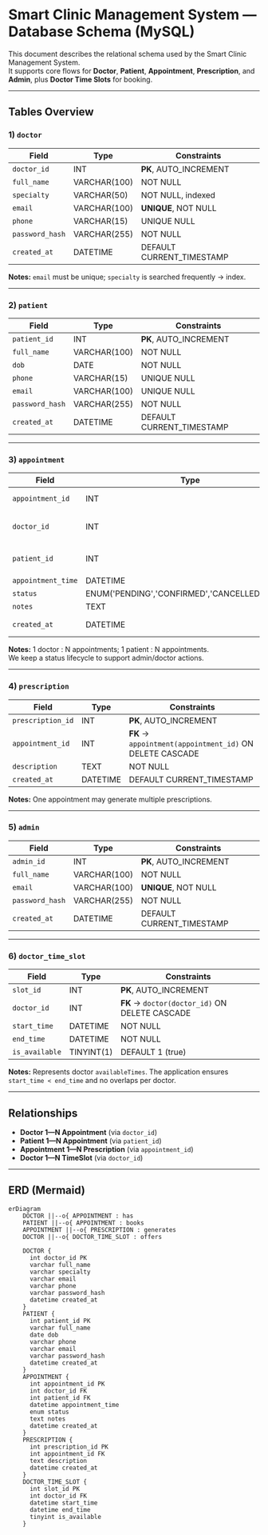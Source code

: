 # Smart Clinic Management System — Database Schema (MySQL)

This document describes the relational schema used by the Smart Clinic Management System.  
It supports core flows for **Doctor**, **Patient**, **Appointment**, **Prescription**, and **Admin**, plus **Doctor Time Slots** for booking.

---

## Tables Overview

### 1) `doctor`
| Field         | Type           | Constraints                                      |
|---------------|----------------|--------------------------------------------------|
| `doctor_id`   | INT            | **PK**, AUTO_INCREMENT                           |
| `full_name`   | VARCHAR(100)   | NOT NULL                                         |
| `specialty`   | VARCHAR(50)    | NOT NULL, indexed                                |
| `email`       | VARCHAR(100)   | **UNIQUE**, NOT NULL                             |
| `phone`       | VARCHAR(15)    | UNIQUE NULL                                      |
| `password_hash` | VARCHAR(255) | NOT NULL                                         |
| `created_at`  | DATETIME       | DEFAULT CURRENT_TIMESTAMP                        |

**Notes:** `email` must be unique; `specialty` is searched frequently → index.

---

### 2) `patient`
| Field         | Type           | Constraints                                      |
|---------------|----------------|--------------------------------------------------|
| `patient_id`  | INT            | **PK**, AUTO_INCREMENT                           |
| `full_name`   | VARCHAR(100)   | NOT NULL                                         |
| `dob`         | DATE           | NOT NULL                                         |
| `phone`       | VARCHAR(15)    | UNIQUE NULL                                      |
| `email`       | VARCHAR(100)   | UNIQUE NULL                                      |
| `password_hash` | VARCHAR(255) | NOT NULL                                         |
| `created_at`  | DATETIME       | DEFAULT CURRENT_TIMESTAMP                        |

---

### 3) `appointment`
| Field              | Type         | Constraints                                                                 |
|--------------------|--------------|-----------------------------------------------------------------------------|
| `appointment_id`   | INT          | **PK**, AUTO_INCREMENT                                                      |
| `doctor_id`        | INT          | **FK** → `doctor(doctor_id)` ON DELETE CASCADE                              |
| `patient_id`       | INT          | **FK** → `patient(patient_id)` ON DELETE CASCADE                            |
| `appointment_time` | DATETIME     | NOT NULL, indexed                                                           |
| `status`           | ENUM('PENDING','CONFIRMED','CANCELLED','DONE') | DEFAULT 'PENDING'                     |
| `notes`            | TEXT         | NULL                                                                        |
| `created_at`       | DATETIME     | DEFAULT CURRENT_TIMESTAMP                                                   |

**Notes:** 1 doctor : N appointments; 1 patient : N appointments.  
We keep a status lifecycle to support admin/doctor actions.

---

### 4) `prescription`
| Field             | Type         | Constraints                                                                 |
|-------------------|--------------|-----------------------------------------------------------------------------|
| `prescription_id` | INT          | **PK**, AUTO_INCREMENT                                                      |
| `appointment_id`  | INT          | **FK** → `appointment(appointment_id)` ON DELETE CASCADE                    |
| `description`     | TEXT         | NOT NULL                                                                    |
| `created_at`      | DATETIME     | DEFAULT CURRENT_TIMESTAMP                                                   |

**Notes:** One appointment may generate multiple prescriptions.

---

### 5) `admin`
| Field           | Type          | Constraints                                    |
|-----------------|---------------|------------------------------------------------|
| `admin_id`      | INT           | **PK**, AUTO_INCREMENT                         |
| `full_name`     | VARCHAR(100)  | NOT NULL                                       |
| `email`         | VARCHAR(100)  | **UNIQUE**, NOT NULL                           |
| `password_hash` | VARCHAR(255)  | NOT NULL                                       |
| `created_at`    | DATETIME      | DEFAULT CURRENT_TIMESTAMP                      |

---

### 6) `doctor_time_slot`
| Field          | Type      | Constraints                                                            |
|----------------|-----------|------------------------------------------------------------------------|
| `slot_id`      | INT       | **PK**, AUTO_INCREMENT                                                 |
| `doctor_id`    | INT       | **FK** → `doctor(doctor_id)` ON DELETE CASCADE                         |
| `start_time`   | DATETIME  | NOT NULL                                                               |
| `end_time`     | DATETIME  | NOT NULL                                                               |
| `is_available` | TINYINT(1)| DEFAULT 1 (true)                                                       |

**Notes:** Represents doctor `availableTimes`. The application ensures `start_time < end_time` and no overlaps per doctor.

---

## Relationships

- **Doctor 1—N Appointment** (via `doctor_id`)  
- **Patient 1—N Appointment** (via `patient_id`)  
- **Appointment 1—N Prescription** (via `appointment_id`)  
- **Doctor 1—N TimeSlot** (via `doctor_id`)  

---

## ERD (Mermaid)

```mermaid
erDiagram
    DOCTOR ||--o{ APPOINTMENT : has
    PATIENT ||--o{ APPOINTMENT : books
    APPOINTMENT ||--o{ PRESCRIPTION : generates
    DOCTOR ||--o{ DOCTOR_TIME_SLOT : offers

    DOCTOR {
      int doctor_id PK
      varchar full_name
      varchar specialty
      varchar email
      varchar phone
      varchar password_hash
      datetime created_at
    }
    PATIENT {
      int patient_id PK
      varchar full_name
      date dob
      varchar phone
      varchar email
      varchar password_hash
      datetime created_at
    }
    APPOINTMENT {
      int appointment_id PK
      int doctor_id FK
      int patient_id FK
      datetime appointment_time
      enum status
      text notes
      datetime created_at
    }
    PRESCRIPTION {
      int prescription_id PK
      int appointment_id FK
      text description
      datetime created_at
    }
    DOCTOR_TIME_SLOT {
      int slot_id PK
      int doctor_id FK
      datetime start_time
      datetime end_time
      tinyint is_available
    }
